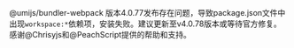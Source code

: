 @umijs/bundler-webpack 版本4.0.77发布存在问题，导致package.json文件中出现`workspace:*`依赖项，安装失败。建议更新至v4.0.78版本或等待官方修复。感谢@Chrisyjs和@PeachScript提供的帮助和支持。
